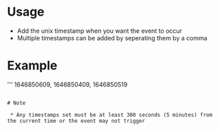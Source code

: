 # Usage

 * Add the unix timestamp when you want the event to occur
 * Multiple timestamps can be added by seperating them by a comma

# Example

'''
1646850609,
1646850409,
1646850519
```

# Note

 * Any timestamps set must be at least 300 seconds (5 minutes) from the current time or the event may not trigger
